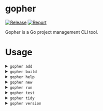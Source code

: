 # gopher
[![Release](https://github.com/CoreyRobinsonDev/gopher/actions/workflows/release.yml/badge.svg?branch=main)](https://github.com/CoreyRobinsonDev/gopher/actions/workflows/release.yml)
[![Report](https://goreportcard.com/badge/github.com/CoreyRobinsonDev/gopher)](https://goreportcard.com/report/github.com/CoreyRobinsonDev/gopher)

Gopher is a Go project management CLI tool.

# Usage
<details>
    <summary><code>gopher add</code></summary>
    ```bash
$ gopher help add
$ Add dependencies to current module and install them.
$ 
$ When a full package name isn't provided gopher add will do a search on pkg.go.dev for matching packages. The number of results returned on this search can be adjusted with gopher config.
$ 
$ example: gopher add rsc.io/quote
$ example: gopher add gofiber
    ```
</details>
<details>
    <summary><code>gopher build</code></summary>
    ```bash
gopher help build
compile packages and dependencies

gopher build should be executed at the root of your module and will expect the entry point of your program to be main.go

usage: gopher build [...ARGS]

arguments:
    -x,--cross-platform		build binaries for seperate operating systems and cpu architectures speficied by your gopher configuration

example: gopher build
    ```
</details>
<details>
    <summary><code>gopher help</code></summary>
</details>
<details>
    <summary><code>gopher new</code></summary>
</details>
<details>
    <summary><code>gopher run</code></summary>
</details>
<details>
    <summary><code>gopher test</code></summary>
</details>
<details>
    <summary><code>gopher tidy</code></summary>
</details>
<details>
    <summary><code>gopher version</code></summary>
</details>
